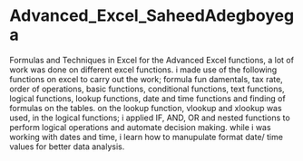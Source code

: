 # Advanced_Excel_SaheedAdegboyega
Formulas and Techniques in Excel 
for the Advanced Excel functions, a lot of work was done on different excel functions. i made use of the following functions on excel to carry out the work; formula fun damentals, tax rate, order of operations, basic functions, conditional functions, text functions, logical functions, lookup functions, date and time functions and finding of formulas on the tables.
on the lookup function, vlookup and xlookup was used, in the logical functions; i applied IF, AND, OR and nested functions to perform logical operations and automate decision making. while i was working with dates and time, i learn how to manupulate format date/ time values for better data analysis.
